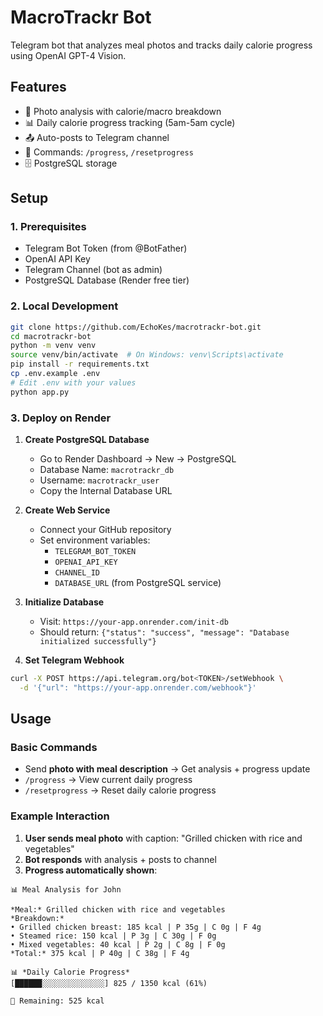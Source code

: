 # MacroTrackr Bot

Telegram bot that analyzes meal photos and tracks daily calorie progress using OpenAI GPT-4 Vision.

## Features

- 📸 Photo analysis with calorie/macro breakdown
- 📊 Daily calorie progress tracking (5am-5am cycle) 
- 📤 Auto-posts to Telegram channel
- 🎯 Commands: `/progress`, `/resetprogress`
- 🗄️ PostgreSQL storage

## Setup

### 1. Prerequisites
- Telegram Bot Token (from @BotFather)
- OpenAI API Key
- Telegram Channel (bot as admin)
- PostgreSQL Database (Render free tier)

### 2. Local Development
```bash
git clone https://github.com/EchoKes/macrotrackr-bot.git
cd macrotrackr-bot
python -m venv venv
source venv/bin/activate  # On Windows: venv\Scripts\activate
pip install -r requirements.txt
cp .env.example .env
# Edit .env with your values
python app.py
```

### 3. Deploy on Render
1. **Create PostgreSQL Database**
   - Go to Render Dashboard → New → PostgreSQL
   - Database Name: `macrotrackr_db`
   - Username: `macrotrackr_user`
   - Copy the Internal Database URL

2. **Create Web Service**
   - Connect your GitHub repository
   - Set environment variables:
     - `TELEGRAM_BOT_TOKEN`
     - `OPENAI_API_KEY` 
     - `CHANNEL_ID`
     - `DATABASE_URL` (from PostgreSQL service)

3. **Initialize Database**
   - Visit: `https://your-app.onrender.com/init-db`
   - Should return: `{"status": "success", "message": "Database initialized successfully"}`

4. **Set Telegram Webhook**
```bash
curl -X POST https://api.telegram.org/bot<TOKEN>/setWebhook \
  -d '{"url": "https://your-app.onrender.com/webhook"}'
```

## Usage

### Basic Commands
- Send **photo with meal description** → Get analysis + progress update
- `/progress` → View current daily progress
- `/resetprogress` → Reset daily calorie progress

### Example Interaction
1. **User sends meal photo** with caption: "Grilled chicken with rice and vegetables"
2. **Bot responds** with analysis + posts to channel
3. **Progress automatically shown**:

```
📊 Meal Analysis for John

*Meal:* Grilled chicken with rice and vegetables
*Breakdown:*
• Grilled chicken breast: 185 kcal | P 35g | C 0g | F 4g  
• Steamed rice: 150 kcal | P 3g | C 30g | F 0g
• Mixed vegetables: 40 kcal | P 2g | C 8g | F 0g
*Total:* 375 kcal | P 40g | C 38g | F 4g

📊 *Daily Calorie Progress*
[██████░░░░░░░░░░░░░░] 825 / 1350 kcal (61%)

🎯 Remaining: 525 kcal
```